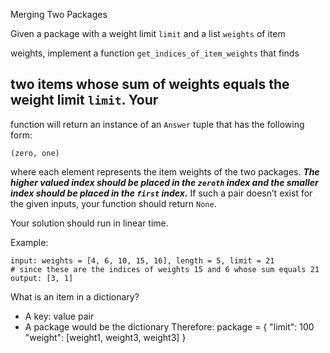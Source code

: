 Merging Two Packages


Given a package with a weight limit `limit` and a list `weights` of item


weights, implement a function `get_indices_of_item_weights` that finds

two items whose sum of weights equals the weight limit `limit`. Your
- 

function will return an instance of an `Answer` tuple that has the
following form:

```
(zero, one)
```

where each element represents the item weights of the two packages.
_**The higher valued index should be placed in the `zeroth` index and
the smaller index should be placed in the `first` index.**_ If such a
pair doesn’t exist for the given inputs, your function should return
`None`.

Your solution should run in linear time.

Example:
```
input: weights = [4, 6, 10, 15, 16], length = 5, limit = 21
# since these are the indices of weights 15 and 6 whose sum equals 21
output: [3, 1]
```


What is an item in a dictionary?
- A key: value pair 
- A package would be the dictionary
Therefore:
    package = {
        "limit": 100
        "weight": [weight1, weight3, weight3]
    }

